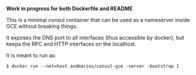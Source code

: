 **Work in progress for both Dockerfile and README**

This is a minimal consul container that can be used as a nameserver inside GCE without breaking things.

It exposes the DNS port to all interfaces (thus accessible by docker), but keeps the RPC and HTTP interfaces on the localhost.

It is meant to run as:

    $ docker run --net=host andmarios/consul-gce -server -bootstrap 1


